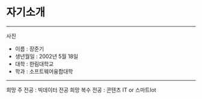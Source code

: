 # 자기소개
* * *
사진
* 이름 : 장준기
* 생년월일 : 2002년 5월 18일
* 대학 : 한림대학교
* 학과 : 소프트웨어융합대학

---

희망 주 전공 : 빅데이터 전공 
희망 복수 전공 : 콘텐츠 IT or 스마트Iot
